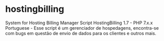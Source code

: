 # hostingbilling
System for Hosting Billing Manager
Script HostingBilling 1.7 - PHP 7.x.x
Portuguese - Esse script é um gerenciador de hospedagens, encontra-se com bugs em questão de envio de dados para os clientes e outros mais.

